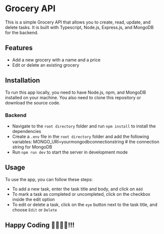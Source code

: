 # Grocery API

This is a simple Grocery API that allows you to create, read, update, and delete tasks. It is built with Typescript, Node.js, Express.js, and MongoDB for the backend.

## Features

- Add a new grocery with a name and a price
- Edit or delete an existing grocery


## Installation

To run this app locally, you need to have Node.js, npm, and MongoDB installed on your machine. You also need to clone this repository or download the source code.

### Backend

- Navigate to the `root directory` folder and run `npm install` to install the dependencies
- Create a `.env` file in the `root directory` folder and add the following variables:
 MONGO_URI=yourmongodbconnectionstring # the connection string for MongoDB
- Run `npm run dev` to start the server in development mode

## Usage

To use the app, you can follow these steps:

- To add a new task, enter the task title and body, and click on `Add`
- To mark a task as completed or uncompleted, click on the checkbox inside the edit option
- To edit or delete a task, click on the `eye` button next to the task title, and choose `Edit` or `Delete`

## Happy Coding 🙂👨‍💻🚀!!!
